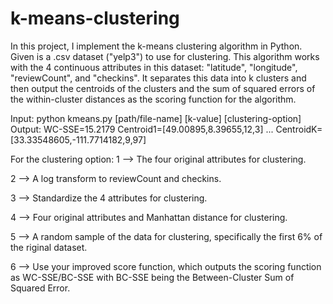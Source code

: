 # k-means-clustering
In this project, I implement the k-means clustering algorithm in Python. Given is a .csv dataset ("yelp3") to use for clustering.
This algorithm works with the 4 continuous attributes in this dataset: "latitude", "longitude", "reviewCount", and "checkins". It separates 
this data into k clusters and then output the centroids of the clusters and the sum of squared errors of the within-cluster distances as
the scoring function for the algorithm.

Input: python kmeans.py [path/file-name] [k-value] [clustering-option]
Output: 
WC-SSE=15.2179 
Centroid1=[49.00895,8.39655,12,3] 
... 
CentroidK=[33.33548605,-111.7714182,9,97]

For the clustering option:
1 --> The four original attributes for clustering.

2 --> A log transform to reviewCount and checkins.

3 --> Standardize the 4 attributes for clustering.

4 --> Four original attributes and Manhattan distance for clustering.

5 --> A random sample of the data for clustering, specifically the first 6% of the riginal dataset.

6 --> Use your improved score function, which outputs the scoring function as WC-SSE/BC-SSE with BC-SSE being the Between-Cluster Sum of
Squared Error.
